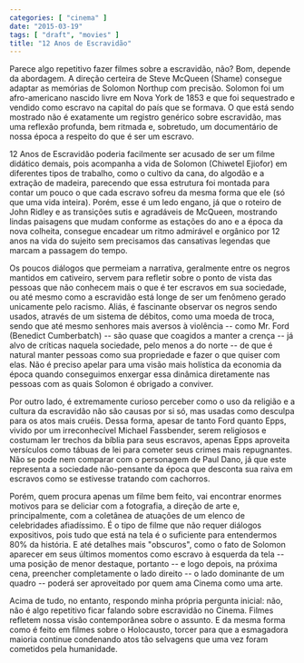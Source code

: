 ```yaml
---
categories: [ "cinema" ]
date: "2015-03-19"
tags: [ "draft", "movies" ]
title: "12 Anos de Escravidão"
---
```

Parece algo repetitivo fazer filmes sobre a escravidão, não? Bom,
depende da abordagem. A direção certeira de Steve McQueen (Shame)
consegue adaptar as memórias de Solomon Northup com precisão. Solomon
foi um afro-americano nascido livre em Nova York de 1853 e que foi
sequestrado e vendido como escravo na capital do país que se formava. O
que está sendo mostrado não é exatamente um registro genérico sobre
escravidão, mas uma reflexão profunda, bem ritmada e, sobretudo,
um documentário de nossa época a respeito do que é ser um escravo.

12 Anos de Escravidão poderia facilmente ser acusado de ser um filme
didático demais, pois acompanha a vida de Solomon (Chiwetel Ejiofor)
em diferentes tipos de trabalho, como o cultivo da cana, do algodão e
a extração de madeira, parecendo que essa estrutura foi montada para
contar um pouco o que cada escravo sofreu da mesma forma que ele (só que
uma vida inteira). Porém, esse é um ledo engano, já que o roteiro de
John Ridley e as transições sutis e agradáveis de McQueen, mostrando
lindas paisagens que mudam conforme as estações do ano e a época da
nova colheita, consegue encadear um ritmo admirável e orgânico por
12 anos na vida do sujeito sem precisamos das cansativas legendas que
marcam a passagem do tempo.

Os poucos diálogos que permeiam a narrativa, geralmente entre os negros
mantidos em cativeiro, servem para refletir sobre o ponto de vista das
pessoas que não conhecem mais o que é ter escravos em sua sociedade,
ou até mesmo como a escravidão está longe de ser um fenômeno gerado
unicamente pelo racismo. Aliás, é fascinante observar os negros sendo
usados, através de um sistema de débitos, como uma moeda de troca,
sendo que até mesmo senhores mais aversos à violência -- como Mr. Ford
(Benedict Cumberbatch) -- são quase que coagidos a manter a crença --
já alvo de críticas naquela sociedade, pelo menos a do norte -- de que
é natural manter pessoas como sua propriedade e fazer o que quiser com
elas. Não é preciso apelar para uma visão mais holística da economia
da época quando conseguimos enxergar essa dinâmica diretamente nas
pessoas com as quais Solomon é obrigado a conviver.

Por outro lado, é extremamente curioso perceber como o uso da religião
e a cultura da escravidão não são causas por si só, mas usadas como
desculpa para os atos mais cruéis. Dessa forma, apesar de tanto Ford
quanto Epps, vivido por um irreconhecível Michael Fassbender, serem
religiosos e costumam ler trechos da bíblia para seus escravos, apenas
Epps aproveita versículos como tábuas de lei para cometer seus crimes
mais repugnantes. Não se pode nem comparar com o personagem de Paul
Dano, já que este representa a sociedade não-pensante da época que
desconta sua raiva em escravos como se estivesse tratando com cachorros.

Porém, quem procura apenas um filme bem feito, vai encontrar
enormes motivos para se deliciar com a fotografia, a direção de
arte e, principalmente, com a coletânea de atuações de um elenco de
celebridades afiadíssimo. É o tipo de filme que não requer diálogos
expositivos, pois tudo que está na tela é o suficiente para entendermos
80% da história. E até detalhes mais "obscuros", como o fato de Solomon
aparecer em seus últimos momentos como escravo à esquerda da tela --
uma posição de menor destaque, portanto -- e logo depois, na próxima
cena, preencher completamente o lado direito -- o lado dominante de um
quadro -- poderá ser aproveitado por quem ama Cinema como uma arte.

Acima de tudo, no entanto, respondo minha própria pergunta inicial:
não, não é algo repetitivo ficar falando sobre escravidão no
Cinema. Filmes refletem nossa visão contemporânea sobre o assunto. E
da mesma forma como é feito em filmes sobre o Holocausto, torcer para
que a esmagadora maioria continue condenando atos tão selvagens que
uma vez foram cometidos pela humanidade.

